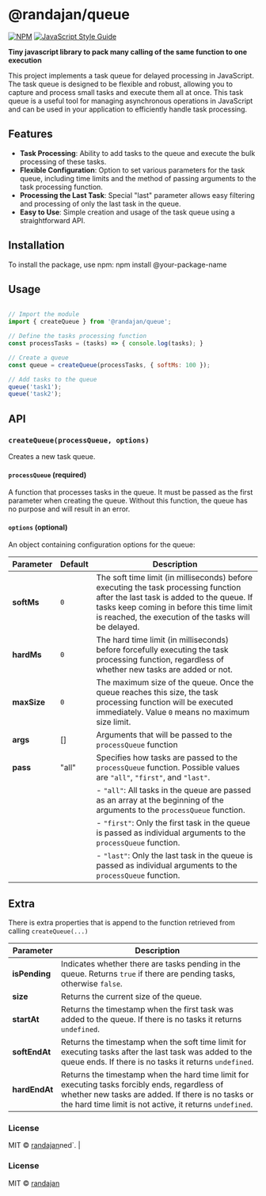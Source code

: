 # @randajan/queue

[![NPM](https://img.shields.io/npm/v/@randajan/queue.svg)](https://www.npmjs.com/package/@randajan/queue) [![JavaScript Style Guide](https://img.shields.io/badge/code_style-standard-brightgreen.svg)](https://standardjs.com)

__Tiny javascript library to pack many calling of the same function to one execution__

This project implements a task queue for delayed processing in JavaScript. The task queue is designed to be flexible and robust, allowing you to capture and process small tasks and execute them all at once. This task queue is a useful tool for managing asynchronous operations in JavaScript and can be used in your application to efficiently handle task processing.

## Features
- **Task Processing**: Ability to add tasks to the queue and execute the bulk processing of these tasks.
- **Flexible Configuration**: Option to set various parameters for the task queue, including time limits and the method of passing arguments to the task processing function.
- **Processing the Last Task**: Special "last" parameter allows easy filtering and processing of only the last task in the queue.
- **Easy to Use**: Simple creation and usage of the task queue using a straightforward API.

## Installation
To install the package, use npm:
npm install @your-package-name

## Usage
```javascript

// Import the module
import { createQueue } from '@randajan/queue';

// Define the tasks processing function
const processTasks = (tasks) => { console.log(tasks); }

// Create a queue
const queue = createQueue(processTasks, { softMs: 100 });

// Add tasks to the queue
queue('task1');
queue('task2');
```

## API

### `createQueue(processQueue, options)`
Creates a new task queue.

#### `processQueue` (required)
A function that processes tasks in the queue. It must be passed as the first parameter when creating the queue. Without this function, the queue has no purpose and will result in an error.

#### `options` (optional)
An object containing configuration options for the queue:

| Parameter | Default | Description |
|-|-|-|
| **softMs** | `0` | The soft time limit (in milliseconds) before executing the task processing function after the last task is added to the queue. If tasks keep coming in before this time limit is reached, the execution of the tasks will be delayed. |
| **hardMs** | `0` | The hard time limit (in milliseconds) before forcefully executing the task processing function, regardless of whether new tasks are added or not. |
| **maxSize** | `0` | The maximum size of the queue. Once the queue reaches this size, the task processing function will be executed immediately. Value `0` means no maximum size limit. |
| **args** | [] | Arguments that will be passed to the `processQueue` function |
| **pass** | "all" | Specifies how tasks are passed to the `processQueue` function. Possible values are `"all"`, `"first"`, and `"last"`. |
| | | - `"all"`: All tasks in the queue are passed as an array at the beginning of the arguments to the `processQueue` function. |
| | | - `"first"`: Only the first task in the queue is passed as individual arguments to the `processQueue` function. |
| | | - `"last"`: Only the last task in the queue is passed as individual arguments to the `processQueue` function. |

## Extra
There is extra properties that is append to the function retrieved from calling `createQueue(...)`

| Parameter | Description |
|-|-|
| **isPending** | Indicates whether there are tasks pending in the queue. Returns `true` if there are pending tasks, otherwise `false`.             |
| **size**      | Returns the current size of the queue.                                                                                             |
| **startAt**   | Returns the timestamp when the first task was added to the queue. If there is no tasks it returns `undefined`. |
| **softEndAt** | Returns the timestamp when the soft time limit for executing tasks after the last task was added to the queue ends. If there is no tasks it returns `undefined`. |
| **hardEndAt**  | Returns the timestamp when the hard time limit for executing tasks forcibly ends, regardless of whether new tasks are added. If there is no tasks or the hard time limit is not active, it returns `undefined`. |

### License
MIT © [randajan](https://github.com/randajan)ned`. |

### License
MIT © [randajan](https://github.com/randajan)